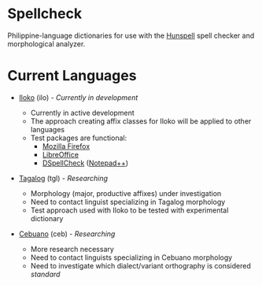# Spellcheck
Philippine-language dictionaries for use with the [Hunspell](https://github.com/hunspell) spell checker and morphological analyzer.

# Current Languages
* [Iloko](https://www.ethnologue.com/language/ilo) (ilo) - *Currently in development*
  * Currently in active development
  * The approach creating affix classes for Iloko will be applied to other languages
  * Test packages are functional:
      - [Mozilla Firefox](https://www.mozilla.org/en-US/firefox/new/)
      - [LibreOffice](https://www.libreoffice.org/)
      - [DSpellCheck](https://github.com/Predelnik/DSpellCheck) ([Notepad++](https://notepad-plus-plus.org/))

* [Tagalog](https://www.ethnologue.com/language/tgl) (tgl) - *Researching*
  * Morphology (major, productive affixes) under investigation
  * Need to contact linguist specializing in Tagalog morphology
  * Test approach used with Iloko to be tested with experimental dictionary

* [Cebuano](https://www.ethnologue.com/language/ceb) (ceb) - *Researching*
  * More research necessary
  * Need to contact linguists specializing in Cebuano morphology
  * Need to investigate which dialect/variant orthography is considered *standard*
